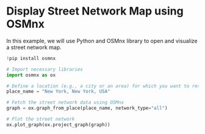 # Display Street Network Map using OSMnx

In this example, we will use Python and OSMnx library to open and visualize a street network map.

```python
!pip install osmnx

# Import necessary libraries
import osmnx as ox

# Define a location (e.g., a city or an area) for which you want to retrieve the street network
place_name = "New York, New York, USA"

# Fetch the street network data using OSMnx
graph = ox.graph_from_place(place_name, network_type="all")

# Plot the street network
ox.plot_graph(ox.project_graph(graph))
